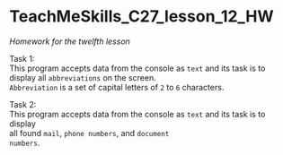 # TeachMeSkills_C27_lesson_12_HW

<em>Homework for the twelfth lesson</em>

Task 1:</br>
This program accepts data from the console as <code>text</code> and its task is to display all <code>abbreviations</code> on the screen.</br>
<code>Abbreviation</code> is a set of capital letters of <code>2</code> to <code>6</code> characters.</br>

Task 2:</br>
This program accepts data from the console as <code>text</code> and its task is to display </br>
all found <code>mail</code>, <code>phone numbers</code>, and <code>document numbers</code>.
